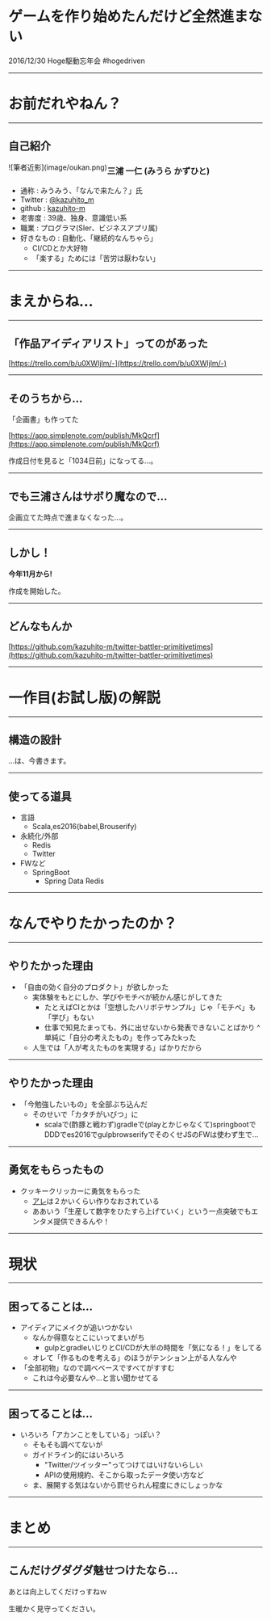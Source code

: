 # ゲームを作り始めたんだけど全然進まない

2016/12/30 Hoge駆動忘年会 #hogedriven

----

# お前だれやねん？

---

## 自己紹介

<style type="text/css">
div.picleft {
   float: left;
}
</style>
<div class="picleft">
![筆者近影](image/oukan.png)
</div>

### 三浦 一仁 (みうら かずひと)

+ 通称 : みうみう、「なんで来たん？」氏
+ Twitter : [@kazuhito_m](https://twitter.com/kazuhito_m)
+ github : [kazuhito-m](https://github.com/kazuhito-m)
+ 老害度 : 39歳、独身、意識低い系
+ 職業 : プログラマ(SIer、ビジネスアプリ属)
+ 好きなもの : 自動化、「継続的なんちゃら」
  + CI/CDとか大好物
  + 「楽する」ためには「苦労は厭わない」
----

# まえからね…

---

## 「作品アイディアリスト」ってのがあった

[https://trello.com/b/u0XWIjlm/-](https://trello.com/b/u0XWIjlm/-)

---

## そのうちから…

「企画書」も作ってた

[https://app.simplenote.com/publish/MkQcrf](https://app.simplenote.com/publish/MkQcrf)

作成日付を見ると「1034日前」になってる…。


---

## でも三浦さんはサボり魔なので…

企画立てた時点で進まなくなった…。

---

## しかし！

__今年11月から!__

作成を開始した。

---

## どんなもんか


[https://github.com/kazuhito-m/twitter-battler-primitivetimes](https://github.com/kazuhito-m/twitter-battler-primitivetimes)

----

# 一作目(お試し版)の解説

---

## 構造の設計

…は、今書きます。


---

## 使ってる道具

- 言語
  - Scala,es2016(babel,Brouserify)
- 永続化/外部
  - Redis
  - Twitter
- FWなど
  - SpringBoot
    - Spring Data Redis

----

# なんでやりたかったのか？

---

## やりたかった理由

- 「自由の効く自分のプロダクト」が欲しかった
  - 実体験をもとにしか、学びやモチベが続かん感じがしてきた
    - たとえばCIとかは「空想したハリボテサンプル」じゃ「モチベ」も「学び」もない
    - 仕事で知見たまっても、外に出せないから発表できないことばかり
^ 単純に「自分の考えたもの」を作ってみたkった
  - 人生では「人が考えたものを実現する」ばかりだから

---

## やりたかった理由

- 「今勉強したいもの」を全部ぶち込んだ
  - そのせいで「カタチがいびつ」に
    - scalaで(酢豚と戦わず)gradleで(playとかじゃなくて)springbootでDDDでes2016でgulpbrowserifyでそのくせJSのFWは使わず生で…

---

## 勇気をもらったもの

- クッキークリッカーに勇気をもらった
  - [アレ](https://www55.atwiki.jp/cookieclickerjpn/pages/22.html)は２かいくらい作りなおされている
  - ああいう「生産して数字をひたすら上げていく」という一点突破でもエンタメ提供できるんや！


----

# 現状

---

## 困ってることは…

- アイディアにメイクが追いつかない
  - なんか得意なとこにいってまいがち
    - gulpとgradleいじりとCI/CDが大半の時間を「気になる！」をしてる
  - オレて「作るものを考える」のほうがテンション上がる人なんや
- 「全部初物」なので調べベースですべてがすすむ
  - これは今必要なんや…と言い聞かせてる

---

## 困ってることは…

- いろいろ「アカンことをしている」っぽい？
  - そもそも調べてないが
  - ガイドライン的にはいろいろ
    - "Twitter/ツイッター"ってつけてはいけないらしい
    - APIの使用規約、そこから取ったデータ使い方など
  - ま、展開する気はないから罰せられん程度にきにしょっかな

----

# まとめ

---

## こんだけグダグダ魅せつけたなら…

あとは向上してくだけっすねｗ

生暖かく見守ってください。

